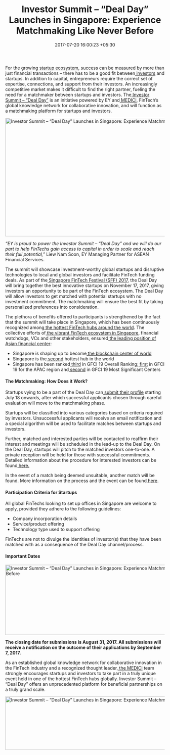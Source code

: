 ﻿---
title: 'Investor Summit – “Deal Day” Launches in Singapore: Experience Matchmaking
  Like Never Before'
date: 2017-07-20 16:00:23 +05:30
categories:
- Fintech
- Insights
- InvestTech
- Startups
tags:
- Asia
- insights
- Investor Summit Deal Day”
- Singapore
layout: post
type: post
status: publish
category:
- InvestTech
- Fintech
- Insights
- Startups
Markets:
- Asia
- insights
- Investor Summit Deal Day”
- Singapore
Person: MEDICI Team
---

<p>For the growing<a href="https://medici.letstalkpayments.com/" target="_blank" rel="noopener noreferrer"> startup ecosystem</a>, success can be measured by more than just financial transactions – there has to be a good fit between<a href="https://letstalkpayments.com/83-fintech-vc-firms-to-consider-if-you-are-a-fintech-startup-raising-money/" target="_blank" rel="noopener noreferrer"> investors</a> and startups. In addition to capital, entrepreneurs require the correct set of expertise, connections, and support from their investors. An increasingly competitive market makes it difficult to find the right partner, fueling the need for a matchmaker between startups and investors. The<a href="https://medici.letstalkpayments.com/innovation-programmes/singapore-fintech-festival-investor-summit-deal-day" target="_blank" rel="noopener noreferrer"> Investor Summit – “Deal Day”</a> is an initiative powered by EY and<a href="https://medici.letstalkpayments.com/" target="_blank" rel="noopener noreferrer"> MEDICI</a>, FinTech’s global knowledge network for collaborative innovation, and will function as a matchmaking platform for startups and investors.</p>
<p><img class="aligncenter size-full wp-image-27209" src="https://s3-us-west-2.amazonaws.com/go-medici/uploads/2017/07/Dealday1.jpg" alt="Investor Summit – “Deal Day” Launches in Singapore: Experience Matchmaking Like Never Before" width="937" height="375" /></p>
<p><i>“EY is proud to power the Investor Summit – “Deal Day” and we will do our part to help FinTechs gain access to capital in order to scale and reach their full potential,”</i> Liew Nam Soon, EY Managing Partner for ASEAN Financial Services.</p>
<p>The summit will showcase investment-worthy global startups and disruptive technologies to local and global investors and facilitate FinTech funding deals. As part of the<a href="http://www.fintechfestival.sg/investor-summit/" target="_blank" rel="noopener noreferrer"> Singapore FinTech Festival (SFF) 2017</a>, the Deal Day will bring together the best innovative startups on November 17, 2017, giving investors an opportunity to be part of the FinTech ecosystem. The Deal Day will allow investors to get matched with potential startups with no investment commitment. The matchmaking will ensure the best fit by taking personalized preferences into consideration.</p>
<p>The plethora of benefits offered to participants is strengthened by the fact that the summit will take place in Singapore, which has been continuously recognized among<a href="https://letstalkpayments.com/which-are-the-top-3-hottest-fintech-hubs-worldwide/" target="_blank" rel="noopener noreferrer"> the hottest FinTech hubs around the world</a>. The collective efforts of<a href="https://letstalkpayments.com/singapores-fintech-industry-global-leadership/" target="_blank" rel="noopener noreferrer"> the vibrant FinTech ecosystem in Singapore</a>, financial watchdogs, VCs and other stakeholders, ensured<a href="https://letstalkpayments.com/can-singapore-become-the-ultimate-fintech-hub-of-the-apac-region/" target="_blank" rel="noopener noreferrer"> the leading position of Asian financial center</a>:</p>
<ul>
<li style="font-weight: 400;">Singapore is shaping up to become<a href="https://letstalkpayments.com/singapore-is-shaping-up-to-become-the-blockchain-center-of-the-world/" target="_blank" rel="noopener noreferrer"> the blockchain center of world</a></li>
<li style="font-weight: 400;">Singapore is the<a href="https://letstalkpayments.com/which-are-the-top-3-hottest-fintech-hubs-worldwide/" target="_blank" rel="noopener noreferrer"> second</a> hottest hub in the world</li>
<li style="font-weight: 400;">Singapore has been ranked<a href="http://www.longfinance.net/global-financial-centre-index-19/976-gfci-19-the-overall-rankings.html" target="_blank" rel="noopener noreferrer"> third</a> in GFCI 19 Overall Ranking;<a href="http://www.longfinance.net/global-financial-centre-index-19/982-gfci-19-asia-pacific.html" target="_blank" rel="noopener noreferrer"> first</a> in GFCI 19 for the APAC region and<a href="http://www.longfinance.net/global-financial-centre-index-19/977-gfci-19-most-significant-centres.html" target="_blank" rel="noopener noreferrer"> second</a> in GFCI 19 Most Significant Centers</li>
</ul>
<h4><b>The Matchmaking: How Does it Work?</b></h4>
<p>Startups vying to be a part of the Deal Day can<a href="http://www.ey.com/sg/en/industries/financial-services/ey-asean-fintech-deal-day" target="_blank" rel="noopener noreferrer"> submit their profile</a> starting July 18 onwards, after which successful applicants chosen through careful evaluation will move to the matchmaking phase.</p>
<p>Startups will be classified into various categories based on criteria required by investors. Unsuccessful applicants will receive an email notification and a special algorithm will be used to facilitate matches between startups and investors.</p>
<p>Further, matched and interested parties will be contacted to reaffirm their interest and meetings will be scheduled in the lead-up to the Deal Day. On the Deal Day, startups will pitch to the matched investors one-to-one. A private reception will be held for those with successful commitments. Detailed information about the procedure for interested investors can be found<a href="http://www.ey.com/sg/en/industries/financial-services/ey-asean-fintech-deal-day-submit-your-interest" target="_blank" rel="noopener noreferrer"> here.</a></p>
<p>In the event of a match being deemed unsuitable, another match will be found. More information on the process and the event can be found<a href="http://www.ey.com/sg/en/industries/financial-services/ey-asean-fintech-deal-day" target="_blank" rel="noopener noreferrer"> here</a>.</p>
<h4><b>Participation Criteria for Startups</b></h4>
<p>All global FinTechs looking to set up offices in Singapore are welcome to apply, provided they adhere to the following guidelines:</p>
<ul>
<li style="font-weight: 400;">Company incorporation details</li>
<li style="font-weight: 400;">Service/product offering</li>
<li style="font-weight: 400;">Technology type used to support offering</li>
</ul>
<p>FinTechs are not to divulge the identities of investor(s) that they have been matched with as a consequence of the Deal Day channel/process.</p>
<h4><b>Important Dates</b></h4>
<p><img class="aligncenter size-full wp-image-27210" src="https://s3-us-west-2.amazonaws.com/go-medici/uploads/2017/07/dealday2.jpg" alt="Investor Summit – “Deal Day” Launches in Singapore: Experience Matchmaking Like Never Before" width="621" height="222" /></p>
<p><b>The closing date for submissions is August 31, 2017. All submissions will receive a notification on the outcome of their applications by September 7, 2017.</b></p>
<p>As an established global knowledge network for collaborative innovation in the FinTech industry and a recognized thought leader,<a href="https://medici.letstalkpayments.com/" target="_blank" rel="noopener noreferrer"> the MEDICI</a> team strongly encourages startups and investors to take part in a truly unique event held in one of the hottest FinTech hubs globally. Investor Summit – “Deal Day” offers an unprecedented platform for beneficial partnerships on a truly grand scale.</p>
<p><a href="https://medici.letstalkpayments.com/innovation-programmes/singapore-fintech-festival-investor-summit-deal-day" target="_blank" rel="noopener noreferrer"><img class="aligncenter size-full wp-image-27212" src="https://s3-us-west-2.amazonaws.com/go-medici/uploads/2017/07/Apply1.png" alt="Investor Summit – “Deal Day” Launches in Singapore: Experience Matchmaking Like Never Before" width="900" height="169" /></a></p>
